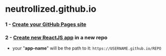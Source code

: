 # neutrollized.github.io

### 1 - [Create your GitHub Pages site](https://docs.github.com/en/github/working-with-github-pages)

### 2 - [Create new ReactJS app](https://reactjs.org/docs/create-a-new-react-app.html) in a new repo
- your "**app-name**" will be the path to it: `https://USERNAME.github.io/REPO`
